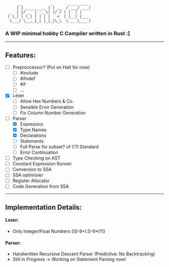 ```
      _             _       ____ ____ 
     | | __ _ _ __ | | __  / ___/ ___|
  _  | |/ _` | '_ \| |/ / | |  | |    
 | |_| | (_| | | | |   <  | |__| |___ 
  \___/ \__,_|_| |_|_|\_\  \____\____|

```
### A WIP minimal hobby C Compiler written in Rust :]

---

## Features:

- [ ] Preproccessor? (Put on Halt for now)
  - [ ] #include
  - [ ] #ifndef
  - [ ] #if
  - [ ] ...
- [x] Lexer
  - [ ] Allow Hex Numbers & Co.
  - [ ] Sensible Error Generation
  - [ ] Fix Column Number Generation
- [ ] Parser
  - [x] Expresions
  - [x] Type Names
  - [x] Declarations
  - [ ] Statements
  - [ ] Full Parse for subset? of C11 Standard
  - [ ] Error Continuation
- [ ] Type Checking on AST
- [ ] Constant Expression Runner
- [ ] Conversion to SSA
- [ ] SSA optimisier
- [ ] Register Allocator
- [ ] Code Generation from SSA

---

## Implementation Details:

#### Lexer:
  - Only Integer/Float Numbers ([0-9+(.0-9*)?])


#### Parser:
 - Handwritten Recursive Descent Parser (Predictive: No Backtracking)
 - Still in Progress -> Working on Statement Parsing now!

